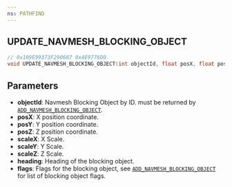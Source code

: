 ```yaml
---
ns: PATHFIND
---
```

## UPDATE_NAVMESH_BLOCKING_OBJECT

```c
// 0x109E99373F290687 0x4E9776D0
void UPDATE_NAVMESH_BLOCKING_OBJECT(int objectId, float posX, float posY, float posZ, float scaleX, float scaleY, float scaleZ, float heading, int flags);
```

## Parameters
* **objectId**: Navmesh Blocking Object by ID. must be returned by [`ADD_NAVMESH_BLOCKING_OBJECT`](#\_0xFCD5C8E06E502F5A).
* **posX**: X position coordinate.
* **posY**: Y position coordinate.
* **posZ**: Z position coordinate.
* **scaleX**: X Scale.
* **scaleY**: Y Scale.
* **scaleZ**: Z Scale.
* **heading**: Heading of the blocking object.
* **flags**: Flags for the blocking object, see [`ADD_NAVMESH_BLOCKING_OBJECT`](#\_0xFCD5C8E06E502F5A) for list of blocking object flags.

